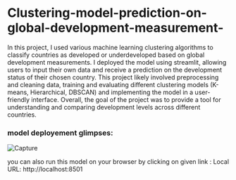 # Clustering-model-prediction-on-global-development-measurement-

In this project, I used various machine learning clustering algorithms to classify countries as developed or underdeveloped based on global development measurements. I deployed the model using streamlit, allowing users to input their own data and receive a prediction on the development status of their chosen country. This project likely involved preprocessing and cleaning data, training and evaluating different clustering models (K-means, Hierarchical, DBSCAN) and implementing the model in a user-friendly interface. Overall, the goal of the project was to provide a tool for understanding and comparing development levels across different countries.

### model deployement glimpses:
![Capture](https://user-images.githubusercontent.com/71877222/211512631-63d880a0-b5fb-4d05-b2b5-5c03465ccba1.PNG)

you can also run this model on your browser by clicking on given link : Local URL: http://localhost:8501

